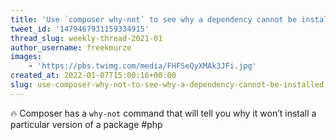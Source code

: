 ```yaml
---
title: 'Use `composer why-not` to see why a dependency cannot be installed'
tweet_id: '1479467931159334915'
thread_slug: weekly-thread-2021-01
author_username: freekmurze
images:
    - 'https://pbs.twimg.com/media/FHFSeQyXMAk3JFi.jpg'
created_at: 2022-01-07T15:00:16+00:00
slug: use-composer-why-not-to-see-why-a-dependency-cannot-be-installed
---
```

🔥 Composer has a `why-not` command that will tell you why it won’t install a particular version of a package
#php